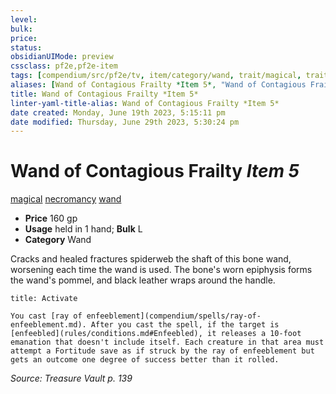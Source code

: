 ```yaml
---
level:
bulk:
price:
status:
obsidianUIMode: preview
cssclass: pf2e,pf2e-item
tags: [compendium/src/pf2e/tv, item/category/wand, trait/magical, trait/necromancy, trait/wand]
aliases: [Wand of Contagious Frailty *Item 5*, "Wand of Contagious Frailty"]
title: Wand of Contagious Frailty *Item 5*
linter-yaml-title-alias: Wand of Contagious Frailty *Item 5*
date created: Monday, June 19th 2023, 5:15:11 pm
date modified: Thursday, June 29th 2023, 5:30:24 pm
---
```


# Wand of Contagious Frailty *Item 5*

[magical](rules/traits/magical.md) [necromancy](rules/traits/necromancy.md) [wand](rules/traits/wand.md)  

- **Price** 160 gp
- **Usage** held in 1 hand; **Bulk** L
- **Category** Wand

Cracks and healed fractures spiderweb the shaft of this bone wand, worsening each time the wand is used. The bone's worn epiphysis forms the wand's pommel, and black leather wraps around the handle.

```ad-embed-ability
title: Activate

You cast [ray of enfeeblement](compendium/spells/ray-of-enfeeblement.md). After you cast the spell, if the target is [enfeebled](rules/conditions.md#Enfeebled), it releases a 10-foot emanation that doesn't include itself. Each creature in that area must attempt a Fortitude save as if struck by the ray of enfeeblement but gets an outcome one degree of success better than it rolled.
```

*Source: Treasure Vault p. 139*
